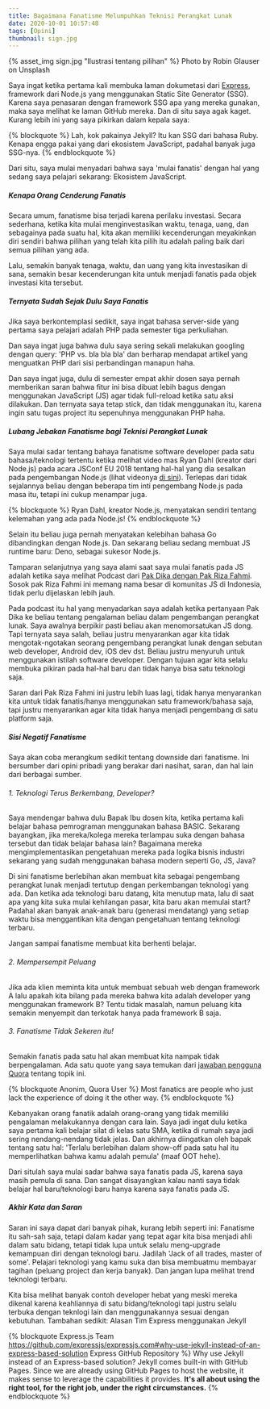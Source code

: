 ```yaml
---
title: Bagaimana Fanatisme Melumpuhkan Teknisi Perangkat Lunak
date: 2020-10-01 10:57:48
tags: [Opini]
thumbnail: sign.jpg
---
```

{% asset_img sign.jpg "Ilustrasi tentang pilihan" %}
Photo by Robin Glauser on Unsplash

Saya ingat ketika pertama kali membuka laman dokumetasi dari [Express](http://expressjs.com/), framework dari Node.js yang menggunakan Static Site Generator (SSG). Karena saya penasaran dengan framework SSG apa yang mereka gunakan, maka saya melihat ke laman GitHub mereka. Dan di situ saya agak kaget. Kurang lebih ini yang saya pikirkan dalam kepala saya:

{% blockquote %}
Lah, kok pakainya Jekyll? Itu kan SSG dari bahasa Ruby. Kenapa engga pakai yang dari ekosistem JavaScript, padahal banyak juga SSG-nya.
{% endblockquote %}

Dari situ, saya mulai menyadari bahwa saya 'mulai fanatis' dengan hal yang sedang saya pelajari sekarang: Ekosistem JavaScript.

##### Kenapa Orang Cenderung Fanatis
Secara umum, fanatisme bisa terjadi karena perilaku investasi. Secara sederhana, ketika kita mulai menginvestasikan waktu, tenaga, uang, dan sebagainya pada suatu hal, kita akan memiliki kecenderungan meyakinkan diri sendiri bahwa pilihan yang telah kita pilih itu adalah paling baik dari semua pilihan yang ada.

Lalu, semakin banyak tenaga, waktu, dan uang yang kita investasikan di sana, semakin besar kecenderungan kita untuk menjadi fanatis pada objek investasi kita tersebut.

##### Ternyata Sudah Sejak Dulu Saya Fanatis
Jika saya berkontemplasi sedikit, saya ingat bahasa server-side yang pertama saya pelajari adalah PHP pada semester tiga perkuliahan.

Dan saya ingat juga bahwa dulu saya sering sekali melakukan googling dengan query: 'PHP vs. bla bla bla' dan berharap mendapat artikel yang menguatkan PHP dari sisi perbandingan manapun haha.

Dan saya ingat juga, dulu di semester empat akhir dosen saya pernah memberikan saran bahwa fitur ini bisa dibuat lebih bagus dengan menggunakan JavaScript (JS) agar tidak full-reload ketika satu aksi dilakukan. Dan ternyata saya tetap stick, dan tidak menggunakan itu, karena ingin satu tugas project itu sepenuhnya menggunakan PHP haha.

##### Lubang Jebakan Fanatisme bagi Teknisi Perangkat Lunak
Saya mulai sadar tentang bahaya fanatisme software developer pada satu bahasa/teknologi tertentu ketika melihat video mas Ryan Dahl (kreator dari Node.js) pada acara JSConf EU 2018 tentang hal-hal yang dia sesalkan pada pengembangan Node.js (lihat videonya [di sini](https://www.youtube.com/watch?v=M3BM9TB-8yA)). Terlepas dari tidak sejalannya beliau dengan beberapa tim inti pengembang Node.js pada masa itu, tetapi ini cukup menampar juga.

{% blockquote %}
Ryan Dahl, kreator Node.js, menyatakan sendiri tentang kelemahan yang ada pada Node.js!
{% endblockquote %}

Selain itu beliau juga pernah menyatakan kelebihan bahasa Go dibandingkan dengan Node.js. Dan sekarang beliau sedang membuat JS runtime baru: Deno, sebagai sukesor Node.js.

Tamparan selanjutnya yang saya alami saat saya mulai fanatis pada JS adalah ketika saya melihat Podcast dari [Pak Dika dengan Pak Riza Fahmi](https://www.youtube.com/watch?v=ohL5VIHs36s). Sosok pak Riza Fahmi ini memang nama besar di komunitas JS di Indonesia, tidak perlu dijelaskan lebih jauh.

Pada podcast itu hal yang menyadarkan saya adalah ketika pertanyaan Pak Dika ke beliau tentang pengalaman beliau dalam pengembangan perangkat lunak. Saya awalnya berpikir pasti beliau akan menomorsatukan JS dong. Tapi ternyata saya salah, beliau justru menyarankan agar kita tidak mengotak-ngotakan seorang pengembang perangkat lunak dengan sebutan web developer, Android dev, iOS dev dst. Beliau justru menyuruh untuk menggunakan istilah software developer. Dengan tujuan agar kita selalu membuka pikiran pada hal-hal baru dan tidak hanya bisa satu teknologi saja.

Saran dari Pak Riza Fahmi ini justru lebih luas lagi, tidak hanya menyarankan kita untuk tidak fanatis/hanya menggunakan satu framework/bahasa saja, tapi justru menyarankan agar kita tidak hanya menjadi pengembang di satu platform saja.

##### Sisi Negatif Fanatisme
Saya akan coba merangkum sedikit tentang downside dari fanatisme. Ini bersumber dari opini pribadi yang berakar dari nasihat, saran, dan hal lain dari berbagai sumber.

###### 1. Teknologi Terus Berkembang, Developer?
Saya mendengar bahwa dulu Bapak Ibu dosen kita, ketika pertama kali belajar bahasa pemrograman menggunakan bahasa BASIC. Sekarang bayangkan, jika mereka/kolega mereka terlampau suka dengan bahasa tersebut dan tidak belajar bahasa lain? Bagaimana mereka mengimplementasikan pengetahuan mereka pada logika bisnis industri sekarang yang sudah menggunakan bahasa modern seperti Go, JS, Java?

Di sini fanatisme berlebihan akan membuat kita sebagai pengembang perangkat lunak menjadi tertutup dengan perkembangan teknologi yang ada. Dan ketika ada teknologi baru datang, kita menutup mata, lalu di saat apa yang kita suka mulai kehilangan pasar, kita baru akan memulai start? Padahal akan banyak anak-anak baru (generasi mendatang) yang setiap waktu bisa menggantikan kita dengan pengetahuan tentang teknologi terbaru.

Jangan sampai fanatisme membuat kita berhenti belajar.

###### 2. Mempersempit Peluang
Jika ada klien meminta kita untuk membuat sebuah web dengan framework A lalu apakah kita bilang pada mereka bahwa kita adalah developer yang menggunakan framework B? Tentu tidak masalah, namun peluang kita semakin menyempit dan terkotak hanya pada framework B saja.

###### 3. Fanatisme Tidak Sekeren itu!
Semakin fanatis pada satu hal akan membuat kita nampak tidak berpengalaman. Ada satu quote yang saya temukan dari [jawaban pengguna Quora](https://www.quora.com/Why-are-most-developers-fanatic-of-a-programming-language) tentang topik ini.

{% blockquote Anonim, Quora User %}
Most fanatics are people who just lack the experience of doing it the other way.
{% endblockquote %}

Kebanyakan orang fanatik adalah orang-orang yang tidak memiliki pengalaman melakukannya dengan cara lain. Saya jadi ingat dulu ketika saya pertama kali belajar silat di kelas satu SMA, ketika di rumah saya jadi sering nendang-nendang tidak jelas. Dan akhirnya diingatkan oleh bapak tentang satu hal: 'Terlalu berlebihan dalam show-off pada satu hal itu memperlihatkan bahwa kamu adalah pemula' (maaf OOT hehe).

Dari situlah saya mulai sadar bahwa saya fanatis pada JS, karena saya masih pemula di sana. Dan sangat disayangkan kalau nanti saya tidak belajar hal baru/teknologi baru hanya karena saya fanatis pada JS.

##### Akhir Kata dan Saran
Saran ini saya dapat dari banyak pihak, kurang lebih seperti ini: Fanatisme itu sah-sah saja, tetapi dalam kadar yang tepat agar kita bisa menjadi ahli dalam satu bidang, tetapi tidak lupa untuk selalu meng-upgrade kemampuan diri dengan teknologi baru. Jadilah 'Jack of all trades, master of some'. Pelajari teknologi yang kamu suka dan bisa membuatmu membayar tagihan (peluang project dan kerja banyak). Dan jangan lupa melihat trend teknologi terbaru.

Kita bisa melihat banyak contoh developer hebat yang meski mereka dikenal karena keahliannya di satu bidang/teknologi tapi justru selalu terbuka dengan teknlogi lain dan menggunakannya sesuai dengan kebutuhan. Tambahan sedikit: Alasan Tim Express menggunakan Jekyll

{% blockquote Express.js Team https://github.com/expressjs/expressjs.com#why-use-jekyll-instead-of-an-express-based-solution Express GitHub Repository %}
Why use Jekyll instead of an Express-based solution? Jekyll comes built-in with GitHub Pages. Since we are already using GitHub Pages to host the website, it makes sense to leverage the capabilities it provides. **It's all about using the right tool, for the right job, under the right circumstances.**
{% endblockquote %}
